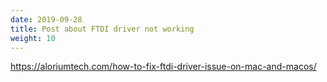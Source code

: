 ```yaml
---
date: 2019-09-28
title: Post about FTDI driver not working
weight: 10
---
```


https://aloriumtech.com/how-to-fix-ftdi-driver-issue-on-mac-and-macos/
